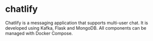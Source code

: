 # chatlify

Chatlify is a messaging application that supports multi-user chat. It is developed using Kafka, Flask and MongoDB. All components can be managed with Docker Compose.
